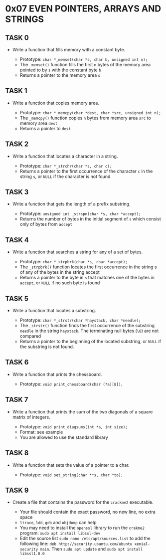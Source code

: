 # 0x07 EVEN POINTERS, ARRAYS AND STRINGS

##     TASK 0
- Write a function that fills memory with a constant byte.

     - Prototype: `char *_memset(char *s, char b, unsigned int n);`
     - The `_memset()` function fills the first `n` bytes of the memory area pointed to by `s` with the constant byte `b`
     - Returns a pointer to the memory area `s`

##     TASK 1
- Write a function that copies memory area.

     - Prototype:  `char *_memcpy(char *dest, char *src, unsigned int n);`
     - The `_memcpy()` function copies `n` bytes from memory area `src` to memory area `dest`
     - Returns a pointer to `dest`

##     TASK 2
- Write a function that locates a character in a string.

     - Prototype: `char *_strchr(char *s, char c);`
     - Returns a pointer to the first occurrence of the character `c` in the string `s`, or `NULL` if the character is not found

##     TASK 3
- Write a function that gets the length of a prefix substring.

     - Prototype: `unsigned int _strspn(char *s, char *accept);`
     - Returns the number of bytes in the initial segment of `s` which consist only of bytes from `accept`

##     TASK 4
- Write a function that searches a string for any of a set of bytes.

     - Prototype: `char *_strpbrk(char *s, char *accept);`
     - The `_strpbrk()` function locates the first occurrence in the string s of any of the bytes in the string accept
     - Returns a pointer to the byte in `s` that matches one of the bytes in `accept`, or `NULL` if no such byte is found

##     TASK 5
- Write a function that locates a substring.

     - Prototype: `char *_strstr(char *haystack, char *needle);`
     - The `_strstr()` function finds the first occurrence of the substring `needle` in the string `haystack`. The terminating null bytes (`\0`) are not compared
     - Returns a pointer to the beginning of the located substring, or `NULL` if the substring is not found.

##     TASK 6
- Write a function that prints the chessboard.

     - Prototype: `void print_chessboard(char (*a)[8]);`

##     TASK 7
- Write a function that prints the sum of the two diagonals of a square matrix of integers.

     - Prototype: `void print_diagsums(int *a, int size);`
     - Format: see example
     - You are allowed to use the standard library
     
##     TASK 8
- Write a function that sets the value of a pointer to a char.

     - Prototype: `void set_string(char **s, char *to);`

##     TASK 9
- Create a file that contains the password for the `crackme2` executable.

     - Your file should contain the exact password, no new line, no extra space
     - `ltrace`, `ldd`, `gdb` and `objdump` can help
     - You may need to install the `openssl` library to run the `crakme2` program: `sudo apt install libssl-dev`
     - Edit the source list `sudo nano /etc/apt/sources.list` to add the following line: `deb http://security.ubuntu.com/ubuntu xenial-security main`. Then `sudo apt update` and `sudo apt install libssl1.0.0`
